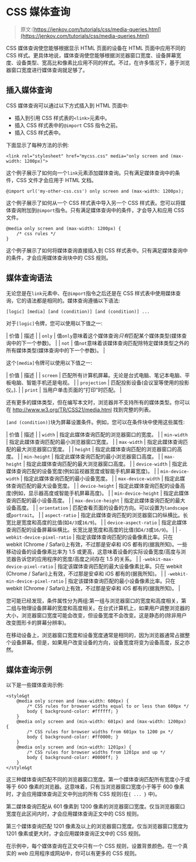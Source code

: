 # CSS 媒体查询

> 原文:[https://jenkov.com/tutorials/css/media-queries.html](https://jenkov.com/tutorials/css/media-queries.html)

CSS 媒体查询使您能够根据显示 HTML 页面的设备在 HTML 页面中应用不同的 CSS 样式。更具体地说，媒体查询使您能够根据浏览器窗口宽度、设备屏幕宽度、设备类型、宽高比和像素比应用不同的样式。不过，在许多情况下，基于浏览器窗口宽度进行媒体查询就足够了。

## 插入媒体查询

CSS 媒体查询可以通过以下方式插入到 HTML 页面中:

*   插入到引用 CSS 样式表的`<link>`元素中。
*   插入 CSS 样式表中的`@import` CSS 指令之前。
*   插入 CSS 样式表中。

下面显示了每种方法的示例:

```
<link rel="stylesheet" href="mycss.css" media="only screen and (max-width: 1200px)">

```

这个例子展示了如何向一个`link`元素添加媒体查询。只有满足媒体查询中的条件，CSS 文件才会应用于 HTML 文档。

```
@import url('my-other-css.css') only screen and (max-width: 1200px);

```

这个例子展示了如何从一个 CSS 样式表中导入另一个 CSS 样式表。您可以将媒体查询附加到`@import`指令。只有满足媒体查询中的条件，才会导入和应用 CSS 文件。

```
@media only screen and (max-width: 1200px) {
    /* css rules */
}

```

这个例子展示了如何将媒体查询直接插入到 CSS 样式表中。只有满足媒体查询中的条件，才会应用媒体查询块中的 CSS 规则。

## 媒体查询语法

无论您是在`link`元素中、在`@import`指令之后还是在 CSS 样式表中使用媒体查询，它的语法都是相同的。媒体查询遵循以下语法:

```
[logic] [media] [and (condition)] [and (condition)] ...

```

对于`[logic]`令牌，您可以使用以下值之一:

| 价值 | 描述 |
| `only` | 值`only`意味着这个媒体查询*只有*匹配某个媒体类型(媒体查询中的下一个参数)。 |
| `not` | 值`not`意味着该媒体查询匹配除特定媒体类型之外的所有媒体类型(媒体查询中的下一个参数)。 |

这个`[media]`令牌可以使用以下值之一:

| 价值 | 描述 |
| `screen` | 匹配所有计算机屏幕。无论是台式电脑、笔记本电脑、平板电脑、智能手机还是电视。 |
| `projection` | 匹配投影设备(会议室等使用的投影仪。). |
| `print` | 当用户单击页面的“打印”时匹配。 |

还有更多的媒体类型，但在编写本文时，浏览器并不支持所有的媒体类型。你可以在 http://www.w3.org/TR/CSS21/media.html 找到完整的列表。

`[and (condition)]`块为屏幕设置条件。例如，您可以在条件块中使用这些属性:

| 价值 | 描述 |
| `width` | 指定此媒体查询匹配的浏览器窗口的宽度。 |
| `min-width` | 指定此媒体查询匹配的最小浏览器窗口宽度。 |
| `max-width` | 指定此媒体查询匹配的最大浏览器窗口宽度。 |
| `height` | 指定此媒体查询匹配的浏览器窗口的高度。 |
| `min-height` | 指定此媒体查询匹配的最小浏览器窗口高度。 |
| `max-height` | 指定此媒体查询匹配的最大浏览器窗口高度。 |
| `device-width` | 指定此媒体查询匹配的设备宽度(例如监视器宽度或智能手机屏幕宽度)。 |
| `min-device-width` | 指定此媒体查询匹配的最小设备宽度。 |
| `max-device-width` | 指定此媒体查询匹配的最大设备宽度。 |
| `device-height` | 指定此媒体查询匹配的设备高度(例如，显示器高度或智能手机屏幕高度)。 |
| `min-device-height` | 指定此媒体查询匹配的最小设备高度。 |
| `max-device-height` | 指定此媒体查询匹配的最大设备高度。 |
| `orientation` | 匹配查看页面的设备的方向。可以设置为`landscape`或`portrait`。 |
| `aspect-ratio` | 指定此媒体查询匹配的浏览器窗口的纵横比。长宽比是宽度和高度的比值(如`4/3`或`16/9`)。 |
| `device-aspect-ratio` | 指定此媒体查询匹配的设备屏幕纵横比。长宽比是宽度和高度的比值(如`4/3`或`16/9`)。 |
| `-webkit-device-pixel-ratio` | 指定该媒体查询匹配的设备像素比率。只在 webkit (Chrome / Safari)上有效，不过那是安卓和 iOS 都有的(据我所知)。一些移动设备的设备像素比率为 1.5 或更高，这意味着设备的实际设备宽度/高度与浏览器告诉您的应用程序的宽度/高度之间存在 1.5 的关系。 |
| `-webkit-max-device-pixel-ratio` | 指定该媒体查询匹配的最大设备像素比率。只在 webkit (Chrome / Safari)上有效，不过那是安卓和 iOS 都有的(据我所知)。 |
| `-webkit-min-device-pixel-ratio` | 指定该媒体查询匹配的最小设备像素比率。只在 webkit (Chrome / Safari)上有效，不过那是安卓和 iOS 都有的(据我所知)。 |

您可能已经发现，条件属性分为两组:第一组与浏览器窗口的宽度和高度相关，第二组与物理设备屏幕的宽度和高度相关。在台式计算机上，如果用户调整浏览器的大小，浏览器窗口宽度可能会改变，但设备宽度不会改变。这是静态的(除非用户改变图形卡的屏幕分辨率)。

在移动设备上，浏览器窗口宽度和设备宽度通常是相同的，因为浏览器通常占据整个设备屏幕。但是，如果用户改变设备的方向，设备宽度将变为设备高度，反之亦然。

## 媒体查询示例

以下是一些媒体查询示例:

```
<style&gt
    @media only screen and (max-width: 600px) {
        /* CSS rules for browser widths equal to or less than 600px */
        body { background-color: #ffffff; }
    }
    @media only screen and (min-width: 601px) and (max-width: 1200px) {
        /* CSS rules for browser widths from 601px to 1200 px */
        body { background-color: #ff0000; }
    }
    @media only screen and (min-width: 1201px) {
        /* CSS rules for browser widths from 1201px and up */
        body { background-color: #0000ff; }
    }
</style&gt

```

这三种媒体查询匹配不同的浏览器窗口宽度。第一个媒体查询匹配所有宽度小于或等于 600 像素的浏览器。这意味着，只有当浏览器窗口宽度小于等于 600 像素时，才会应用媒体查询正文中列出的所有 CSS 规则(在`{ ... }` 中)。

第二媒体查询匹配从 601 像素到 1200 像素的浏览器窗口宽度。仅当浏览器窗口宽度在此区间内时，才会应用媒体查询正文中的 CSS 规则。

第三个媒体查询匹配 1201 像素及以上的浏览器窗口宽度。仅当浏览器窗口宽度为 1201 像素或更大时，才会应用媒体查询正文中的 CSS 规则。

在示例中，每个媒体查询在正文中只有一个 CSS 规则，设置背景颜色。在一个真实的 web 应用程序或网站中，你可以有更多的 CSS 规则。